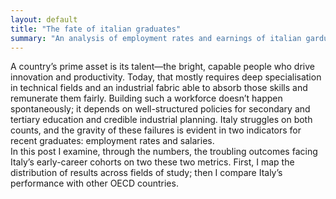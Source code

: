 ```yaml
---
layout: default
title: "The fate of italian graduates"
summary: "An analysis of employment rates and earnings of italian garduates across different fields."
---
```



A country’s prime asset is its talent—the bright, capable people who drive innovation and productivity. Today, that mostly requires deep specialisation in technical fields and an industrial fabric able to absorb those skills and remunerate them fairly. Building such a workforce doesn’t happen spontaneously; it depends on well-structured policies for secondary and tertiary education and credible industrial planning. Italy struggles on both counts, and the gravity of these failures is evident in two indicators for recent graduates: employment rates and salaries. <br>
In this post I examine, through the numbers, the troubling outcomes facing Italy’s early-career cohorts on two these two metrics. First, I map the distribution of results across fields of study; then I compare Italy’s performance with other OECD countries.
